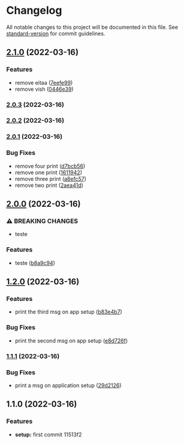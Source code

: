 # Changelog

All notable changes to this project will be documented in this file. See [standard-version](https://github.com/conventional-changelog/standard-version) for commit guidelines.

## [2.1.0](https://github.com/andersonresendes/demo/compare/v2.0.3...v2.1.0) (2022-03-16)


### Features

* remove eitaa ([7eefe99](https://github.com/andersonresendes/demo/commit/7eefe9968d26d71dfc29b40cc128c73c55aed876))
* remove vish ([0446e39](https://github.com/andersonresendes/demo/commit/0446e39de9c09105ea6518633895343af7010175))

### [2.0.3](https://github.com/andersonresendes/demo/compare/v2.0.2...v2.0.3) (2022-03-16)

### [2.0.2](https://github.com/andersonresendes/demo/compare/v2.0.1...v2.0.2) (2022-03-16)

### [2.0.1](https://github.com/andersonresendes/demo/compare/v2.0.0...v2.0.1) (2022-03-16)


### Bug Fixes

* remove four print ([d7bcb56](https://github.com/andersonresendes/demo/commit/d7bcb56c7339d6f04fa5cbe34876be26efef2ac6))
* remove one print ([1611942](https://github.com/andersonresendes/demo/commit/16119422d726ec07bd5c66cd1be1a5d2c91a6cac))
* remove three print ([a8efc57](https://github.com/andersonresendes/demo/commit/a8efc57e9a47dffdf30bb9d129b8f9ccb373672d))
* remove two print ([2aea41d](https://github.com/andersonresendes/demo/commit/2aea41de81020c8b02cd95848307ae7aee11ea92))

## [2.0.0](https://github.com/andersonresendes/demo/compare/v1.2.0...v2.0.0) (2022-03-16)


### ⚠ BREAKING CHANGES

* teste

### Features

* teste ([b8a9c94](https://github.com/andersonresendes/demo/commit/b8a9c94aee3592f585a814c0a12bb1a63a737711))

## [1.2.0](https://github.com/andersonresendes/demo/compare/v1.1.1...v1.2.0) (2022-03-16)


### Features

* print the third msg on app setup ([b83e4b7](https://github.com/andersonresendes/demo/commit/b83e4b76bdcfdbe3d072bbcb4421f89602de0ae1))


### Bug Fixes

* print the second msg on app setup ([e8d726f](https://github.com/andersonresendes/demo/commit/e8d726faaa8cbec22dfc4b3695348f4235edd253))

### [1.1.1](https://github.com/andersonresendes/demo/compare/v1.1.0...v1.1.1) (2022-03-16)


### Bug Fixes

* print a msg on application setup ([29d2126](https://github.com/andersonresendes/demo/commit/29d2126f3f7bef0c1221d449cda93169b8c2e10f))

## 1.1.0 (2022-03-16)


### Features

* **setup:** first commit 11513f2

